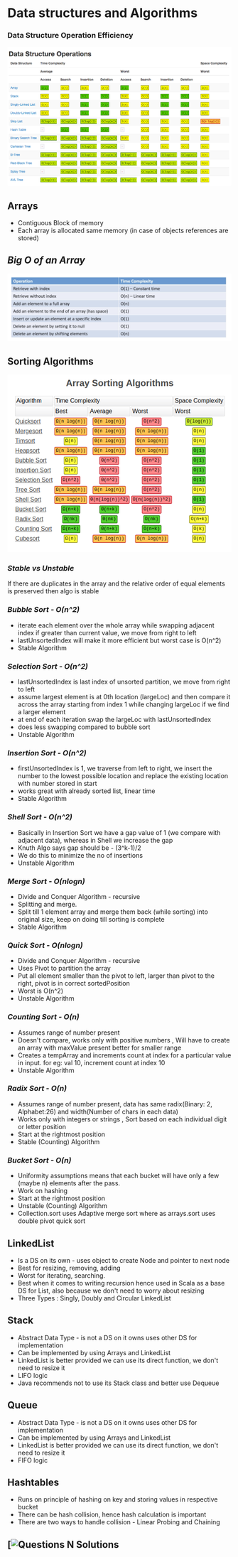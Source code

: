 # Data structures and Algorithms

### Data Structure Operation Efficiency 

![](src/main/resources/DS_Efficiency.png)

## Arrays
- Contiguous Block of memory
- Each array is allocated same memory (in case of objects references are stored)

## _Big O of an Array_

![](src/main/resources/ArrayBigO.png)

## Sorting Algorithms

![](src/main/resources/SortingAlgorithmComplexity.png)

### _Stable vs Unstable_

If there are duplicates in the array and the relative order of equal elements is preserved then algo is stable

### _Bubble Sort - O(n^2)_
- iterate each element over the whole array while swapping adjacent index if greater than current value, we move from right to left
- lastUnsortedIndex will make it more efficient but worst case is O(n^2)
- Stable Algorithm

### _Selection Sort - O(n^2)_
- lastUnsortedIndex is last index of unsorted partition, we move from right to left
- assume largest element is at 0th location (largeLoc) and then compare it across the array starting from index 1 while changing largeLoc if we find a larger element
- at end of each iteration swap the largeLoc with lastUnsortedIndex
- does less swapping compared to bubble sort
- Unstable Algorithm

### _Insertion Sort - O(n^2)_
- firstUnsortedIndex is 1, we traverse from left to right, we insert the number to the lowest possible location and replace the existing location with number stored in start
- works great with already sorted list, linear time
- Stable Algorithm

### _Shell Sort - O(n^2)_
- Basically in Insertion Sort we have a gap value of 1 (we compare with adjacent data), whereas in Shell we increase the gap
- Knuth Algo says gap should be - (3^k-1)/2
- We do this to minimize the no of insertions
- Unstable Algorithm

### _Merge Sort - O(nlogn)_
- Divide and Conquer Algorithm - recursive
- Splitting and merge.
- Split till 1 element array and merge them back (while sorting) into original size, keep on doing till sorting is complete
- Stable Algorithm

### _Quick Sort - O(nlogn)_
- Divide and Conquer Algorithm - recursive
- Uses Pivot to partition the array
- Put all element smaller than the pivot to left, larger than pivot to the right, pivot is in correct sortedPosition
- Worst is O(n^2)
- Unstable Algorithm

### _Counting Sort - O(n)_
- Assumes range of number present
- Doesn't compare, works only with positive numbers , Will have to create an array with maxValue present better for smaller range
- Creates a tempArray and increments count at index for a particular value in input. for eg: val 10, increment count at index 10
- Unstable Algorithm

### _Radix Sort - O(n)_
- Assumes range of number present, data has same radix(Binary: 2, Alphabet:26) and width(Number of chars in each data)
- Works only with integers or strings , Sort based on each individual digit or letter position
- Start at the rightmost position 
- Stable (Counting) Algorithm

### _Bucket Sort - O(n)_
- Uniformity assumptions means that each bucket will have only a few (maybe n) elements after the pass.
- Work on hashing
- Start at the rightmost position
- Unstable (Counting) Algorithm
- Collection.sort uses Adaptive merge sort where as arrays.sort uses double pivot quick sort

## LinkedList

- Is a DS on its own - uses object to create Node and pointer to next node
- Best for resizing, removing, adding
- Worst for iterating, searching.
- Best when it comes to writing recursion hence used in Scala as a base DS for List, also because we don't need to worry about resizing
- Three Types : Singly, Doubly and Circular LinkedList


## Stack
- Abstract Data Type - is not a DS on it owns uses other DS for implementation
- Can be implemented by using Arrays and LinkedList
- LinkedList is better provided we can use its direct function, we don't need to resize it
- LIFO logic
- Java recommends not to use its Stack class and better use Dequeue

## Queue
- Abstract Data Type - is not a DS on it owns uses other DS for implementation
- Can be implemented by using Arrays and LinkedList
- LinkedList is better provided we can use its direct function, we don't need to resize it
- FIFO logic

## Hashtables
- Runs on principle of hashing on key and storing values in respective bucket
- There can be hash collision, hence hash calculation is important
- There are two ways to handle collision - Linear Probing and Chaining


## [![Questions N Solutions](https://docs.google.com/spreadsheets/d/1d-ueLUj5EobrrSqHjPFt7JAGdLCigpmf/edit?usp=sharing&ouid=118312714712482182378&rtpof=true&sd=true)
